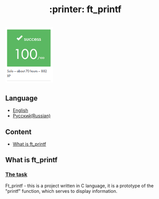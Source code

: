 <h1 align="center">
  :printer: ft_printf
</h1>

<h1>
	<b><img src=img/success.PNG width=150px></b>
</h1>

## Language
* [English](#Content)
* [Русский(Russian)](#Содержание)

## Content
* [What is ft_printf](#What-is-ft_printf)

## What is ft_printf
### [The task](https://github.com/scainet7/ft_printf/blob/master/subject/subject_ft_printf_en.pdf)
Ft_printf - this is a project written in C language, it is a prototype of the "printf" function, which serves to display information.
